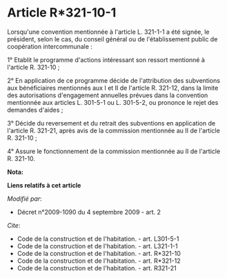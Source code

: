 # Article R*321-10-1

Lorsqu'une convention mentionnée à l'article L. 321-1-1 a été signée, le président, selon le cas, du conseil général ou de
l'établissement public de coopération intercommunale : 

1° Etablit le programme d'actions intéressant son ressort mentionné à l'article R. 321-10 ; 

2° En application de ce programme décide de l'attribution des subventions aux bénéficiaires mentionnés aux I et II de
l'article R. 321-12, dans la limite des autorisations d'engagement annuelles prévues dans la convention mentionnée aux
articles L. 301-5-1 ou L. 301-5-2, ou prononce le rejet des demandes d'aides ; 

3° Décide du reversement et du retrait des subventions en application de l'article R. 321-21, après avis de la commission
mentionnée au II de l'article R. 321-10 ; 

4° Assure le fonctionnement de la commission mentionnée au II de l'article R. 321-10.

**Nota:**



**Liens relatifs à cet article**

_Modifié par_:

  - Décret n°2009-1090 du 4 septembre 2009 - art. 2

_Cite_:

  - Code de la construction et de l'habitation. - art. L301-5-1
  - Code de la construction et de l'habitation. - art. L321-1-1
  - Code de la construction et de l'habitation. - art. R*321-10
  - Code de la construction et de l'habitation. - art. R*321-12
  - Code de la construction et de l'habitation. - art. R321-21
